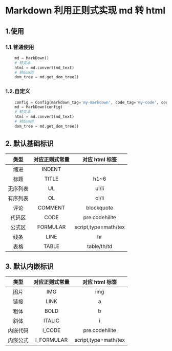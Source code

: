 # Markdown 利用正则式实现 md 转 html

## 1.使用

### 1.1.普通使用

```python
    md = MarkDown()
    # 转文本
    html = md.convert(md_text)
    # 转dom树
    dom_tree = md.get_dom_tree()
```

### 1.2.自定义

```python
    config = Config(markdown_tag='my-markdown', code_tag='my-code', code_attr={'class': 'code'})
    md = MarkDown(config)
    # 转文本
    html = md.convert(md_text)
    # 转dom树
    dom_tree = md.get_dom_tree()
```

## 2. 默认基础标识

|   类型   | 对应正则式常量 |    对应 html 标签    |
| :------: | :------------: | :------------------: |
|   缩进   |     INDENT     |
|   标题   |     TITLE      |         h1~6         |
| 无序列表 |       UL       |        ul/li         |
| 有序列表 |       OL       |        ol/li         |
|   评论   |    COMMENT     |      blockquote      |
|  代码区  |      CODE      |    pre.codehilite    |
|  公式区  |    FORMULAR    | script,type=math/tex |
|   线条   |      LINE      |          hr          |
|   表格   |     TABLE      |     table/th/td      |

## 3. 默认内嵌标识

|   类型   | 对应正则式常量 |    对应 html 标签    |
| :------: | :------------: | :------------------: |
|   图片   |      IMG       |         img          |
|   链接   |      LINK      |          a           |
|   粗体   |      BOLD      |          b           |
|   斜体   |     ITALIC     |          i           |
| 内嵌代码 |     I_CODE     |    pre.codehilite    |
| 内嵌公式 |   I_FORMULAR   | script,type=math/tex |
